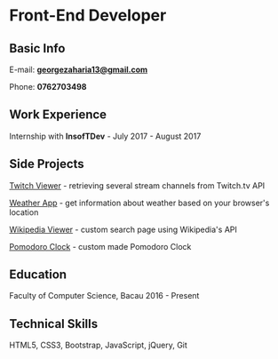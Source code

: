 # Front-End Developer


## Basic Info
E-mail: **georgezaharia13@gmail.com**

Phone: **0762703498**


## Work Experience
Internship with **InsofTDev** - July 2017 - August 2017


## Side Projects
[Twitch Viewer](https://github.com/Franel13/Twitch-Viewer-App) - retrieving several stream channels from Twitch.tv API

[Weather App](https://github.com/Franel13/Weather-App) - get information about weather based on your browser's location

[Wikipedia Viewer](https://github.com/Franel13/Wikipedia-Viewer) - custom search page using Wikipedia's API

[Pomodoro Clock](https://github.com/Franel13/Pomodoro-Clock) - custom made Pomodoro Clock

## Education
Faculty of Computer Science, Bacau         2016 - Present


## Technical Skills
HTML5, CSS3, Bootstrap, JavaScript, jQuery, Git


